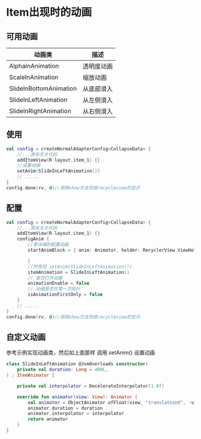 # Item出现时的动画

## 可用动画

| 动画类                    | 描述    |
|------------------------|-------|
| AlphaInAnimation       | 透明度动画 |
| ScaleInAnimation       | 缩放动画  |
| SlideInBottomAnimation | 从底部滑入 |
| SlideInLeftAnimation   | 从左侧滑入 |
| SlideInRightAnimation  | 从右侧滑入 |

## 使用

```kotlin
val config = createNormalAdapterConfig<CollapseData> {
    //...其余无关代码
    addItemView(R.layout.item_1) {}
    //设置动画
    setAnim(SlideInLeftAnimation())
    // .....
}
config.done(rv, d)//调用show方法完成recycleview的显示
```
## 配置
```kotlin
val config = createNormalAdapterConfig<CollapseData> {
    //...其余无关代码
    addItemView(R.layout.item_1) {}
    configAnim {
        //更详细的配置动画
        startAnimBlock = { anim: Animator, holder: RecyclerView.ViewHolder ->

        }
        //作用同 setAnim(SlideInLeftAnimation())
        itemAnimation = SlideInLeftAnimation()
        // 是否打开动画
        animationEnable = false
        // 动画是否仅第一次执行
        isAnimationFirstOnly = false
    }
    // .....
}
config.done(rv, d)//调用show方法完成recycleview的显示
```
## 自定义动画
参考示例实现动画类，然后如上面那样 调用 setAnim() 设置动画

```kotlin
class SlideInLeftAnimation @JvmOverloads constructor(
    private val duration: Long = 400L,
) : ItemAnimator {

    private val interpolator = DecelerateInterpolator(1.8f)

    override fun animator(view: View): Animator {
        val animator = ObjectAnimator.ofFloat(view, "translationX", -view.rootView.width.toFloat(), 0f)
        animator.duration = duration
        animator.interpolator = interpolator
        return animator
    }
}
```